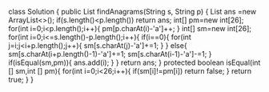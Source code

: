 class Solution {
    public List<Integer> findAnagrams(String s, String p) {
        List<Integer> ans =new ArrayList<>();
        if(s.length()<p.length())
            return ans;
        int[] pm=new int[26];
        for(int i=0;i<p.length();i++){
            pm[p.charAt(i)-'a']++;
        }
        int[] sm=new int[26];
        for(int i=0;i<=s.length()-p.length();i++){
            if(i==0){
                for(int j=i;j<i+p.length();j++){
                    sm[s.charAt(j)-'a']+=1;
                }
            }
            else{
                sm[s.charAt(i+p.length()-1)-'a']+=1;
                sm[s.charAt(i-1)-'a']-=1;
            }
            if(isEqual(sm,pm)){
                ans.add(i);
            }
        }
        return ans;
    }
    protected boolean isEqual(int [] sm,int [] pm){
        for(int i=0;i<26;i++){
            if(sm[i]!=pm[i])
                return false;
        }
        return true;
    }
}